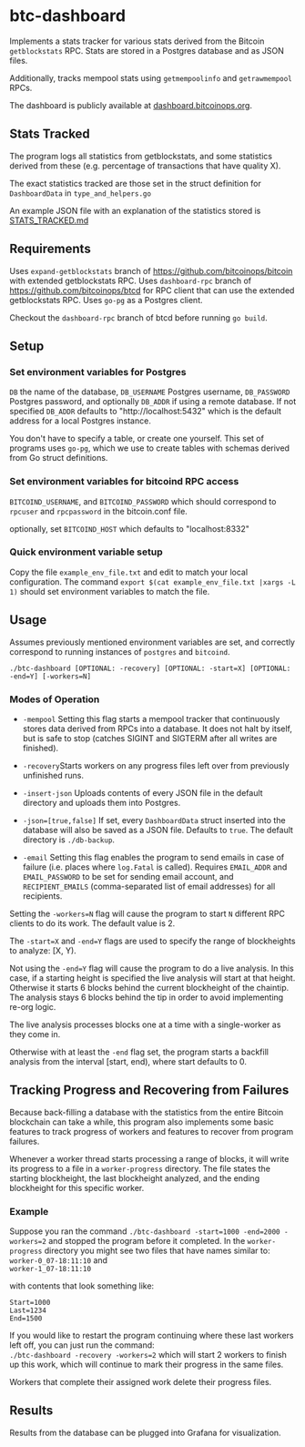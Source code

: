 # btc-dashboard
Implements a stats tracker for various stats derived from the Bitcoin `getblockstats` RPC. 
Stats are stored in a Postgres database and as JSON files.

Additionally, tracks mempool stats using `getmempoolinfo` and `getrawmempool` RPCs.

The dashboard is publicly available at [dashboard.bitcoinops.org](https://dashboard.bitcoinops.org).

## Stats Tracked
The program logs all statistics from getblockstats, and some statistics derived from these (e.g. percentage of transactions that have quality X).

The exact statistics tracked are those set in the struct definition for `DashboardData` in `type_and_helpers.go`

An example JSON file with an explanation of the statistics stored is [STATS_TRACKED.md](STATS_TRACKED.md)

## Requirements
Uses `expand-getblockstats` branch of https://github.com/bitcoinops/bitcoin with extended getblockstats RPC.
Uses `dashboard-rpc` branch of https://github.com/bitcoinops/btcd for RPC client that can use the extended getblockstats RPC.
Uses `go-pg` as a Postgres client.

Checkout the `dashboard-rpc` branch of btcd before running `go build`.

## Setup
### Set environment variables for Postgres
`DB` the name of the database,
`DB_USERNAME` Postgres username,
`DB_PASSWORD` Postgres password,
and optionally `DB_ADDR` if using a remote database. If not specified `DB_ADDR` defaults to "http://localhost:5432" which is the default address for a local Postgres instance.

You don't have to specify a table, or create one yourself. This set of programs uses `go-pg`, which we use to create tables with schemas derived from Go struct definitions.

### Set environment variables for bitcoind RPC access
`BITCOIND_USERNAME`, and
`BITCOIND_PASSWORD`
which should correspond to `rpcuser` and `rpcpassword` in the bitcoin.conf file.

optionally, set `BITCOIND_HOST` which defaults to "localhost:8332"

### Quick environment variable setup
Copy the file `example_env_file.txt` and edit to match your local configuration.
The command `export $(cat example_env_file.txt |xargs -L 1)` should set environment variables to match the file.

## Usage
Assumes previously mentioned environment variables are set, and correctly correspond to running instances of `postgres` and `bitcoind`.

```
./btc-dashboard [OPTIONAL: -recovery] [OPTIONAL: -start=X] [OPTIONAL: -end=Y] [-workers=N]

```

### Modes of Operation
* `-mempool` Setting this flag starts a mempool tracker that continuously stores data derived from RPCs into a database. It does not halt by itself, but is safe to stop (catches SIGINT and SIGTERM after all writes are finished).

* `-recovery`Starts workers on any progress files left over from previously unfinished runs.

* `-insert-json` Uploads contents of every JSON file in the default directory and uploads them into Postgres.

* `-json=[true,false]`  If set, every `DashboardData` struct inserted into the database will also be saved as a JSON file. Defaults to `true`. The default directory is `./db-backup`.

* `-email` Setting this flag enables the program to send emails in case of failure (i.e. places where `log.Fatal` is called). Requires `EMAIL_ADDR` and `EMAIL_PASSWORD` to be set for sending email account, and `RECIPIENT_EMAILS` (comma-separated list of email addresses) for all recipients.

Setting the `-workers=N` flag will cause the program to start `N` different RPC clients to do its work. The default value is 2.

The `-start=X` and `-end=Y` flags are used to specify the range of blockheights to analyze: [X, Y).


Not using the `-end=Y` flag will cause the program to do a live analysis. In this case, if a starting height is specified the live analysis will start at that height. Otherwise it starts 6 blocks behind the current blockheight of the chaintip. The analysis stays 6 blocks behind the tip in order to avoid implementing re-org logic.

The live analysis processes blocks one at a time with a single-worker as they come in.

Otherwise with at least the `-end` flag set, the program starts a backfill analysis from the interval [start, end), where start defaults to 0.


## Tracking Progress and Recovering from Failures
Because back-filling a database with the statistics from the entire Bitcoin blockchain can take a while, this program also implements some basic features to track progress of workers and features to recover from program failures.

Whenever a worker thread starts processing a range of blocks, it will write its progress to a file in a `worker-progress` directory. The file states the starting blockheight, the last blockheight analyzed, and the ending blockheight for this specific worker.

### Example
Suppose you ran the command `./btc-dashboard -start=1000 -end=2000 -workers=2`
and stopped the program before it completed. In the `worker-progress` directory you might see two files that have names similar to:  
`worker-0_07-18:11:10` and  
`worker-1_07-18:11:10`  

with contents that look something like:
```
Start=1000
Last=1234
End=1500
```

If you would like to restart the program continuing where these last workers left off, you can just run the command:  
`./btc-dashboard -recovery -workers=2`
which will start 2 workers to finish up this work, which will continue to mark their progress in the same files.

Workers that complete their assigned work delete their progress files.

## Results
Results from the database can be plugged into Grafana for visualization.
